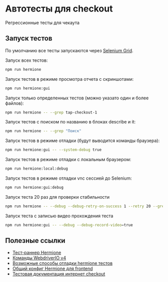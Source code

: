 # Автотесты для checkout

Регрессионные тесты для чекаута

## Запуск тестов

По умолчанию все тесты запускаются через [Selenium Grid](https://selenium.yandex-team.ru/#quota/frontend).


Запуск всех тестов:
```bash
npm run hermione
```

Запуск тестов в режиме просмотра отчета с скриншотами:
```bash
npm run hermione:gui
```

Запуск только определенных тестов (можно указато один и более файлов):
```bash
npm run hermione -- --grep tap-checkout-1
```

Запуск тестов с поиском по названию в блоках describe и it:
```bash
npm run hermione -- --grep "Поиск"
```

Запуск тестов в режиме отладки (будут выводится команды браузера):
```bash
npm run hermione:gui -- --system-debug true
```

Запуск тестов в режиме отладки с локальным браузером:
```bash
npm run hermione:local:debug
```

Запуск тестов в режиме отладки vnc сессией до Selenium:
```bash
npm run hermione:gui:debug
```

Запуск теста 20 раз для проверки стабильности
```bash
npm run hermione -- --debug --debug-retry-on-success 1 --retry 20 --grep tap-checkout-1
```
Запуск теста с записью видео прохождения теста
```bash
npm run hermione:gui -- --debug --debug-record-video=true
```

## Полезные ссылки

- [Тест-раннер Hermione](https://github.com/gemini-testing/hermione)
- [Команды WebdriverIO v4](http://v4.webdriver.io/api.html)
- [Возможные способы отладки hermione тестов](https://wiki.yandex-team.ru/search-interfaces/testing/hermione/debug/)
- [Общий конфиг Hermione для frontend](https://github.yandex-team.ru/search-interfaces/frontend/tree/master/packages/frontend-hermione-config)
- [Тестовая документация интернет checkout](https://testpalm.yandex-team.ru/tap-checkout)

